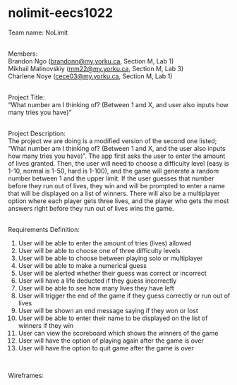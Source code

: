# nolimit-eecs1022
Team name: NoLimit <br><br>

Members: <br>
Brandon Ngo (brandonn@my.yorku.ca, Section M, Lab 1) <br>
Mikhail Malinovskiy (mm22@my.yorku.ca, Section M, Lab 3) <br>
Charlene Noye (cece03@my.yorku.ca, Section M, Lab 1) <br><br>

Project Title: <br>
“What number am I thinking of? (Between 1 and X, and user also inputs how many tries you have)” <br><br>

Project Description:<br>
The project we are doing is a modified version of the second one listed; “What number am I thinking of? (Between 1 and X, and the user also inputs how many tries you have)”. The app first asks the user to enter the amount of lives granted. Then, the user will need to choose a difficulty level (easy is 1-10, normal is 1-50, hard is 1-100), and the game will generate a random number between 1 and the upper limit. If the user guesses that number before they run out of lives, they win and will be prompted to enter a name that will be displayed on a list of winners. There will also be a multiplayer option where each player gets three lives, and the player who gets the most answers right before they run out of lives wins the game. <br><br>

Requirements Definition:<br>
<ol>
  <li>User will be able to enter the amount of tries (lives) allowed</li>
  <li>User will be able to choose one of three difficulty levels</li>
  <li>User will be able to choose between playing solo or multiplayer</li>
  <li>User will be able to make a numerical guess</li>
  <li>User will be alerted whether their guess was correct or incorrect</li>
  <li>User will have a life deducted if they guess incorrectly</li>
  <li>User will be able to see how many lives they have left</li>
  <li>User will trigger the end of the game if they guess correctly or run out of lives</li>
  <li>User will be shown an end message saying if they won or lost</li>
  <li>User will be able to enter their name to be displayed on the list of winners if they win</li>
  <li>User can view the scoreboard which shows the winners of the game</li>
  <li>User will have the option of playing again after the game is over</li>
  <li>User will have the option to quit game after the game is over</li>
</ol><br>

Wireframes:<br>
